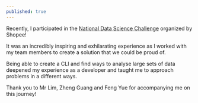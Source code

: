 ```yaml
---
published: true
---
```


Recently, I participated in the [National Data Science Challenge](https://careers.shopee.sg/ndsc/) organized by Shopee!

It was an incredibly inspiring and exhilarating experience as I worked with my team members to create a solution that 
we could be proud of.

Being able to create a CLI and find ways to analyse large sets of data deepened my experience as a developer and taught
me to approach problems in a different ways. 

Thank you to Mr Lim, Zheng Guang and Feng Yue for accompanying me on this journey!